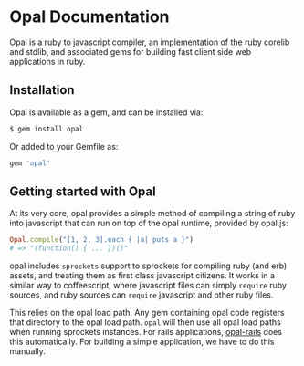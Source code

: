 # Opal Documentation

Opal is a ruby to javascript compiler, an implementation of the ruby corelib
and stdlib, and associated gems for building fast client side web applications
in ruby.

## Installation

Opal is available as a gem, and can be installed via:

```sh
$ gem install opal
```

Or added to your Gemfile as:

```ruby
gem 'opal'
```

## Getting started with Opal

At its very core, opal provides a simple method of compiling a string of ruby
into javascript that can run on top of the opal runtime, provided by opal.js:

```ruby
Opal.compile("[1, 2, 3].each { |a| puts a }")
# => "(function() { ... })()"
```

opal includes `sprockets` support to sprockets for compiling ruby (and erb) assets,
and treating them as first class javascript citizens. It works in a similar way
to coffeescript, where javascript files can simply `require` ruby sources, and
ruby sources can `require` javascript and other ruby files.

This relies on the opal load path. Any gem containing opal code registers that
directory to the opal load path. `opal` will then use all opal load
paths when running sprockets instances. For rails applications,
[opal-rails](http://github.com/opal/opal-rails) does this automatically. For
building a simple application, we have to do this manually.
